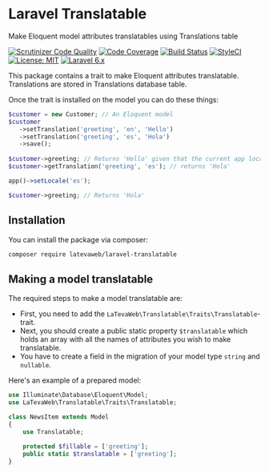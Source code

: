 # Laravel Translatable

Make Eloquent model attributes translatables using Translations table

[![Scrutinizer Code Quality](https://scrutinizer-ci.com/g/latevaweb/laravel-translatable/badges/quality-score.png?b=master)](https://scrutinizer-ci.com/g/latevaweb/laravel-translatable/?branch=master)
[![Code Coverage](https://scrutinizer-ci.com/g/latevaweb/laravel-translatable/badges/coverage.png?b=master)](https://scrutinizer-ci.com/g/latevaweb/laravel-translatable/?branch=master)
[![Build Status](https://scrutinizer-ci.com/g/latevaweb/laravel-translatable/badges/build.png?b=master)](https://scrutinizer-ci.com/g/latevaweb/laravel-translatable/build-status/master)
[![StyleCI](https://github.styleci.io/repos/229246130/shield?branch=master)](https://github.styleci.io/repos/229246130)
[![License: MIT](https://img.shields.io/badge/License-MIT-yellow.svg)](https://opensource.org/licenses/MIT)
[![Laravel 6.x](https://img.shields.io/badge/Laravel-6.x-orange.svg)](http://laravel.com)

This package contains a trait to make Eloquent attributes translatable. Translations are stored in Translations database table.

Once the trait is installed on the model you can do these things:

```php
$customer = new Customer; // An Eloquent model
$customer
   ->setTranslation('greeting', 'en', 'Hello')
   ->setTranslation('greeting', 'es', 'Hola')
   ->save();
   
$customer->greeting; // Returns 'Hello' given that the current app locale is 'en'
$customer->getTranslation('greeting', 'es'); // returns 'Hola'

app()->setLocale('es');

$customer->greeting; // Returns 'Hola'
```

## Installation

You can install the package via composer:

``` bash
composer require latevaweb/laravel-translatable
```

## Making a model translatable

The required steps to make a model translatable are:

- First, you need to add the `LaTevaWeb\Translatable\Traits\Translatable`-trait.
- Next, you should create a public static property `$translatable` which holds an array with all the names of attributes you wish to make translatable.
- You have to create a field in the migration of your model type `string` and `nullable`.

Here's an example of a prepared model:

``` php
use Illuminate\Database\Eloquent\Model;
use LaTevaWeb\Translatable\Traits\Translatable;

class NewsItem extends Model
{
    use Translatable;
       
    protected $fillable = ['greeting'];
    public static $translatable = ['greeting'];
}
```